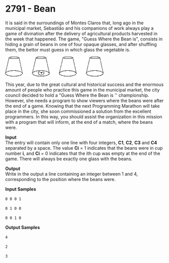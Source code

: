 # 2791 - Bean

It is said in the surroundings of Montes Claros that, long ago in the municipal market, Sebastião and his companions of work always play a game of divination after the delivery of agricultural products harvested in the week that happened. The game, "Guess Where the Bean is", consists in hiding a grain of beans in one of four opaque glasses, and after shuffling them, the bettor must guess in which glass the vegetable is.

![2791_Bean.webp](https://github.com/ricrochads/beecrowd-solutions/blob/main/01.Beginner/2791%20-%20Bean/2791_Bean.webp)

This year, due to the great cultural and historical success and the enormous amount of people who practice this game in the municipal market, the city council decided to hold a "Guess Where the Bean is '' championship. However, she needs a program to show viewers where the beans were after the end of a game. Knowing that the next Programming Marathon will take place in the city, she soon commissioned a solution from the excellent programmers. In this way, you should assist the organization in this mission with a program that will inform, at the end of a match, where the beans were.

**Input**<br>
The entry will contain only one line with four integers, **C1**, **C2**, **C3** and **C4** separated by a space. The value **Ci** = 1 indicates that the beans were in cup number **i**, and **Ci** = 0 indicates that the ith cup was empty at the end of the game. There will always be exactly one glass with the beans.

**Output**<br>
Write in the output a line containing an integer between 1 and 4, corresponding to the position where the beans were.

**Input Samples**
````
0 0 0 1
````
````
0 1 0 0
````
````
0 0 1 0
````

**Output Samples**
````
4
````
````
2
````
````
3
````